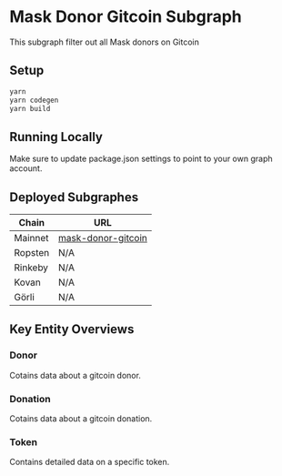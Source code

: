 # Mask Donor Gitcoin Subgraph

This subgraph filter out all Mask donors on Gitcoin

## Setup

```bash
yarn
yarn codegen
yarn build
```

## Running Locally

Make sure to update package.json settings to point to your own graph account.

## Deployed Subgraphes

| Chain | URL |
| ----- | ------- |
| Mainnet | [mask-donor-gitcoin](https://thegraph.com/explorer/subgraph/dimensiondev/mask-donor-gitcoin) |
| Ropsten | N/A |
| Rinkeby | N/A |
| Kovan | N/A |
| Görli | N/A |

## Key Entity Overviews

### Donor

Cotains data about a gitcoin donor.

### Donation

Cotains data about a gitcoin donation.

### Token

Contains detailed data on a specific token.